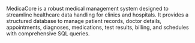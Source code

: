MedicaCore is a robust medical management system designed to streamline healthcare data handling for clinics and hospitals. It provides a structured database to manage patient records, doctor details, appointments, diagnoses, medications, test results, billing, and schedules with comprehensive SQL queries.
